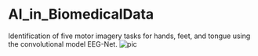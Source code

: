 # AI_in_BiomedicalData
Identification of five motor imagery tasks for hands, feet, and tongue using the convolutional model EEG-Net.
![pic](https://github.com/user-attachments/assets/c90cc421-677e-488c-b41f-e068f217c8fe)
